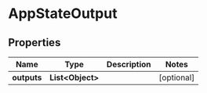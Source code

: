 

# AppStateOutput

## Properties

Name | Type | Description | Notes
------------ | ------------- | ------------- | -------------
**outputs** | **List&lt;Object&gt;** |  |  [optional]



